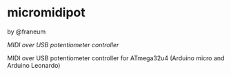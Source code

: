 # micromidipot
by @franeum

*MIDI over USB potentiometer controller*

MIDI over USB potentiometer controller for ATmega32u4 (Arduino micro and Arduino Leonardo)
